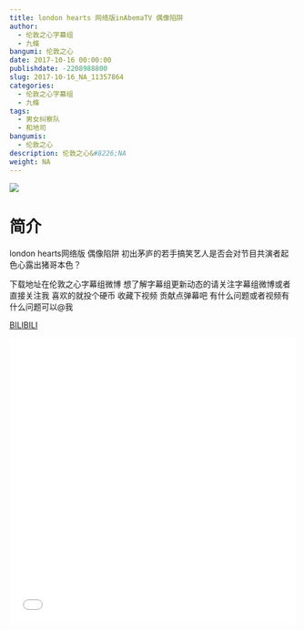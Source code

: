 ```yaml
---
title: london hearts 网络版inAbemaTV 偶像陷阱
author: 
  - 伦敦之心字幕组
  - 九條
bangumi: 伦敦之心
date: 2017-10-16 00:00:00
publishdate: -2208988800
slug: 2017-10-16_NA_11357864
categories: 
  - 伦敦之心字幕组
  - 九條
tags: 
  - 男女纠察队
  - 和地司
bangumis: 
  - 伦敦之心
description: 伦敦之心&#8226;NA
weight: NA
---
```


![](https://i.imgur.com/luAi5cu.jpg)

# 简介  
london hearts网络版 偶像陷阱 初出茅庐的若手搞笑艺人是否会对节目共演者起色心露出猪哥本色？


下载地址在伦敦之心字幕组微博 想了解字幕组更新动态的请关注字幕组微博或者直接关注我 喜欢的就投个硬币 收藏下视频 贡献点弹幕吧
有什么问题或者视频有什么问题可以@我

  [BILIBILI](https://www.bilibili.com/video/av11357864/)


<div class="vcontainer">  <iframe class='video' src="//www.bilibili.com/html/html5player.html?cid=18781346&aid=11357864" width="100%" height="500" frameborder="0" allowfullscreen="allowfullscreen"></iframe></div>
